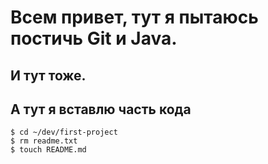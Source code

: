 # Всем привет, тут я пытаюсь постичь Git и Java.

## И тут тоже.

## А тут я вставлю часть кода 

```GitBash
$ cd ~/dev/first-project
$ rm readme.txt
$ touch README.md
```

